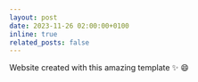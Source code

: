 ```yaml
---
layout: post
date: 2023-11-26 02:00:00+0100
inline: true
related_posts: false
---
```


Website created with this amazing template :sparkles: :smile:
